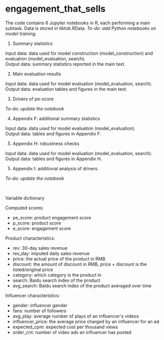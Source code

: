 # engagement_that_sells

The code contains 6 Jupyter notebooks in R, each performing a main subtask. Data is stored in tiktok.RData. *To-do: add Python notebooks on model training.*

1. Summary statistics

Input data: data used for model construction (model_construction) and evaluation (model_evaluation, search). <br/>
Output data: summary statistics reported in the main text.

<!-- 2. Model training
Input data: data used for model construction (model_construction.csv) and raw video data.
Output data: model performance.  -->

2. Main evaluation results

Input data: data used for model evaluation (model_evaluation, search). <br/>
Output data: evaluation tables and figures in the main text.

3. Drivers of pe-score

*To-do: update the notebook*

4. Appendix F: additional summary statistics

Input data: data used for model evaluation (model_evaluation). <br/>
Output data: tables and figures in Appendix F.

5. Appendix H: robustness checks

Input data: data used for model evaluation (model_evaluation, search). <br/>
Output data: tables and figures in Appendix H.

5. Appendix I: additional analysis of drivers

*To-do: update the notebook* 

<br/>

Variable dictionary

Computed scores:
  - pe_score: product engagement score
  - p_score: product score
  - e_score: engagement score

Product characteristics:
  - rev: 30-day sales revenue
  - rev_day: imputed daily sales revenue
  - price: the actual price of the product in RMB
  - discount: the amount of discount in RMB, price + discount is the listed/original price
  - category: which category is the product in
  - search: Baidu search index of the product
  - avg_search: Baidu search index of the product averaged over time

Influencer characteristics:
  - gender: influencer gender
  - fans: number of followers
  - avg_play: average number of plays of an influencer's videos
  - influencer_price: the average price charged by an influencer for an ad
  - expected_cpm: expected cost per thousand views
  - order_cnt: number of video ads an influencer has posted
